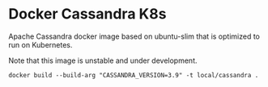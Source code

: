 # Docker Cassandra K8s

Apache Cassandra docker image based on ubuntu-slim that is optimized to run on Kubernetes.

Note that this image is unstable and under development.

```
docker build --build-arg "CASSANDRA_VERSION=3.9" -t local/cassandra .
```
